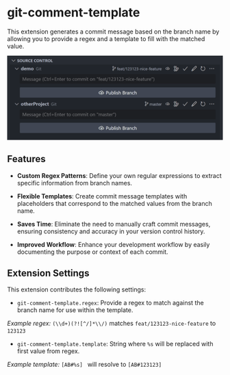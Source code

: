 # git-comment-template

This extension generates a commit message based on the branch name by allowing you to provide a regex and a template to fill with the matched value.

<p align="center">
  <img alt="VS Code in action" src="/resources/extension-example.gif">
</p>

## Features

- **Custom Regex Patterns**: Define your own regular expressions to extract specific information from branch names.

- **Flexible Templates**: Create commit message templates with placeholders that correspond to the matched values from the branch name.

- **Saves Time**: Eliminate the need to manually craft commit messages, ensuring consistency and accuracy in your version control history.

- **Improved Workflow**: Enhance your development workflow by easily documenting the purpose or context of each commit.

## Extension Settings

This extension contributes the following settings:

- `git-comment-template.regex`: Provide a regex to match against the branch name for use within the template.

_Example regex:_ `(\\d+)(?![^/]*\\/)` matches `feat/123123-nice-feature` to `123123`

- `git-comment-template.template`: String where `%s` will be replaced with first value from regex.

_Example template:_ `[AB#%s] ` will resolve to `[AB#123123] `